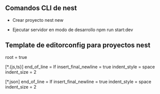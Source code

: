 ## Comandos CLI de nest

- Crear proyecto
nest new <project-name>

- Ejecutar servidor en modo de desarrollo
npm run start:dev



## Template de editorconfig para proyectos nest
root = true

[*.{js,ts}]
end_of_line = lf
insert_final_newline = true
indent_style = space
indent_size = 2

[*.json]
end_of_line = lf
insert_final_newline = true
indent_style = space
indent_size = 2


